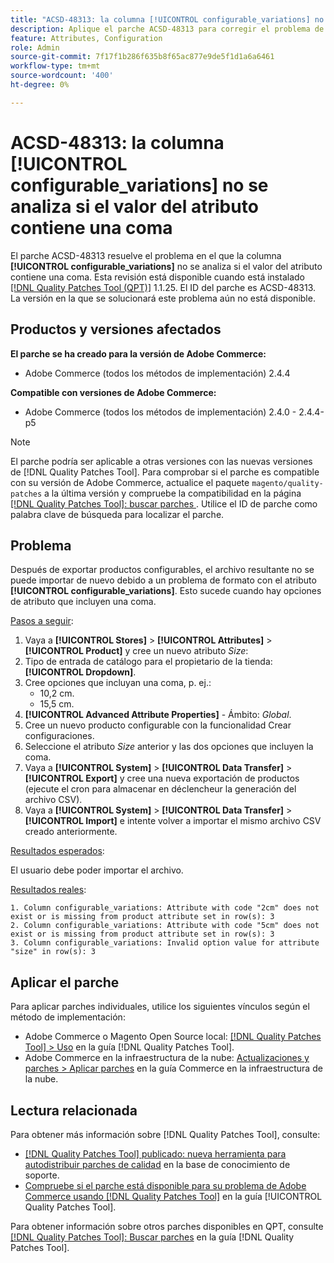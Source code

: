 ```yaml
---
title: "ACSD-48313: la columna [!UICONTROL configurable_variations] no se analiza si el valor del atributo contiene una coma"
description: Aplique el parche ACSD-48313 para corregir el problema de Adobe Commerce en el que la columna [!UICONTROL configurable_variations] no se analiza si el valor del atributo contiene una coma.
feature: Attributes, Configuration
role: Admin
source-git-commit: 7f17f1b286f635b8f65ac877e9de5f1d1a6a6461
workflow-type: tm+mt
source-wordcount: '400'
ht-degree: 0%

---
```


# ACSD-48313: la columna **[!UICONTROL configurable_variations]** no se analiza si el valor del atributo contiene una coma

El parche ACSD-48313 resuelve el problema en el que la columna **[!UICONTROL configurable_variations]** no se analiza si el valor del atributo contiene una coma. Esta revisión está disponible cuando está instalado [[!DNL Quality Patches Tool (QPT)]](https://experienceleague.adobe.com/en/docs/commerce-knowledge-base/kb/announcements/commerce-announcements/magento-quality-patches-released-new-tool-to-self-serve-quality-patches) 1.1.25. El ID del parche es ACSD-48313. La versión en la que se solucionará este problema aún no está disponible.

## Productos y versiones afectados

**El parche se ha creado para la versión de Adobe Commerce:**
* Adobe Commerce (todos los métodos de implementación) 2.4.4

**Compatible con versiones de Adobe Commerce:**
* Adobe Commerce (todos los métodos de implementación) 2.4.0 - 2.4.4-p5

>[!NOTE]
>
>El parche podría ser aplicable a otras versiones con las nuevas versiones de [!DNL Quality Patches Tool]. Para comprobar si el parche es compatible con su versión de Adobe Commerce, actualice el paquete `magento/quality-patches` a la última versión y compruebe la compatibilidad en la página [[!DNL Quality Patches Tool]: buscar parches ](https://experienceleague.adobe.com/tools/commerce-quality-patches/index.html). Utilice el ID de parche como palabra clave de búsqueda para localizar el parche.

## Problema

Después de exportar productos configurables, el archivo resultante no se puede importar de nuevo debido a un problema de formato con el atributo **[!UICONTROL configurable_variations]**. Esto sucede cuando hay opciones de atributo que incluyen una coma.

<u>Pasos a seguir</u>:

1. Vaya a **[!UICONTROL Stores]** > **[!UICONTROL Attributes]** > **[!UICONTROL Product]** y cree un nuevo atributo _Size_:
1. Tipo de entrada de catálogo para el propietario de la tienda: **[!UICONTROL Dropdown]**.
1. Cree opciones que incluyan una coma, p. ej.:
   * 10,2 cm.
   * 15,5 cm.
1. **[!UICONTROL Advanced Attribute Properties]** - Ámbito: _Global_.
1. Cree un nuevo producto configurable con la funcionalidad Crear configuraciones.
1. Seleccione el atributo _Size_ anterior y las dos opciones que incluyen la coma.
1. Vaya a **[!UICONTROL System]** > **[!UICONTROL Data Transfer]** > **[!UICONTROL Export]** y cree una nueva exportación de productos (ejecute el cron para almacenar en déclencheur la generación del archivo CSV).
1. Vaya a **[!UICONTROL System]** > **[!UICONTROL Data Transfer]** > **[!UICONTROL Import]** e intente volver a importar el mismo archivo CSV creado anteriormente.

<u>Resultados esperados</u>:

El usuario debe poder importar el archivo.

<u>Resultados reales</u>:

```
1. Column configurable_variations: Attribute with code "2cm" does not exist or is missing from product attribute set in row(s): 3
2. Column configurable_variations: Attribute with code "5cm" does not exist or is missing from product attribute set in row(s): 3
3. Column configurable_variations: Invalid option value for attribute "size" in row(s): 3
```

## Aplicar el parche

Para aplicar parches individuales, utilice los siguientes vínculos según el método de implementación:

* Adobe Commerce o Magento Open Source local: [[!DNL Quality Patches Tool] > Uso](https://experienceleague.adobe.com/docs/commerce-operations/tools/quality-patches-tool/usage.html) en la guía [!DNL Quality Patches Tool].
* Adobe Commerce en la infraestructura de la nube: [Actualizaciones y parches > Aplicar parches](https://experienceleague.adobe.com/docs/commerce-cloud-service/user-guide/develop/upgrade/apply-patches.html) en la guía Commerce en la infraestructura de la nube.


## Lectura relacionada

Para obtener más información sobre [!DNL Quality Patches Tool], consulte:

* [[!DNL Quality Patches Tool] publicado: nueva herramienta para autodistribuir parches de calidad](https://experienceleague.adobe.com/en/docs/commerce-knowledge-base/kb/announcements/commerce-announcements/magento-quality-patches-released-new-tool-to-self-serve-quality-patches) en la base de conocimiento de soporte.
* [Compruebe si el parche está disponible para su problema de Adobe Commerce usando [!DNL Quality Patches Tool]](/help/tools/quality-patches-tool/patches-available-in-qpt/check-patch-for-magento-issue-with-magento-quality-patches.md) en la guía [!UICONTROL Quality Patches Tool].


Para obtener información sobre otros parches disponibles en QPT, consulte [[!DNL Quality Patches Tool]: Buscar parches](https://experienceleague.adobe.com/tools/commerce-quality-patches/index.html) en la guía [!DNL Quality Patches Tool].

